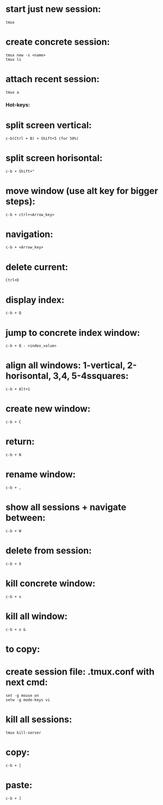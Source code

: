 # start just new session:
    tmux 
# create concrete session:
    tmux new -s <name>
    tmux ls
# attach recent session:
    tmux a

### Hot-keys:
# split screen vertical:
    c-b(Ctrl + B) + Shift+5 (for 50%)

# split screen horisontal:
    c-b + Shift+"

# move window (use alt key for bigger steps):
    c-b + ctrl+<Arrow_key>
# navigation:
    c-b + <Arrow_key>

# delete current:
    Ctrl+D

# display index:
    c-b + Q
# jump to concrete index window:
    c-b + Q - <index_value>

# align all windows: 1-vertical, 2-horisontal, 3,4, 5-4ssquares:
    c-b + Alt+1

# create new window:
    c-b + C
# return:
    c-b + N

# rename window:
    c-b + ,

# show all sessions + navigate between:
    c-b + W
# delete from session:
    c-b + X
# kill concrete window:
    c-b + x
# kill all window:
    c-b + x &

# to copy:
# create session file: .tmux.conf with next cmd:
    set -g mouse on
    setw -g mode-keys vi

# kill all sessions:
    tmux kill-server

# copy:
    c-b + [
# paste:
    c-b + ]


